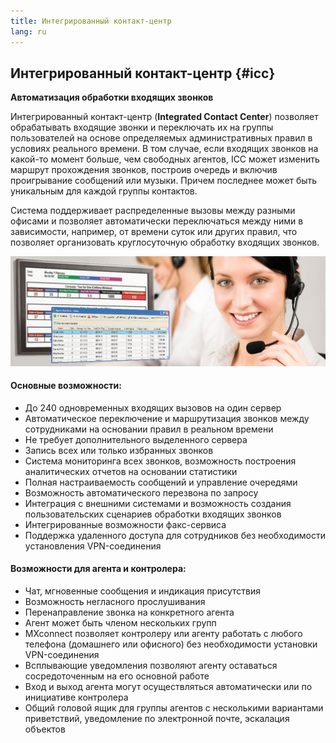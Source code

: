 ```yaml
---
title: Интегрированный контакт-центр
lang: ru
---
```

## Интегрированный контакт-центр {#icc}

**Автоматизация обработки входящих звонков**

Интегрированный контакт-центр (**Integrated Contact Center**) позволяет обрабатывать входящие звонки и переключать их на группы пользователей на основе определяемых административных правил в условиях реального времени. В том случае, если входящих звонков на какой-то момент больше, чем свободных агентов, ICC может изменить маршрут прохождения звонков, построив очередь и включив проигрывание сообщений или музыки. Причем последнее может быть уникальным для каждой группы контактов.

Система поддерживает распределенные вызовы между разными офисами и позволяет автоматически переключаться между ними в зависимости, например, от времени суток или других правил, что позволяет организовать круглосуточную обработку входящих звонков.

![](icc.jpg)

#### Основные возможности:

* До 240 одновременных входящих вызовов на один сервер
* Автоматическое переключение и маршрутизация звонков между сотрудниками на основании правил в реальном времени
* Не требует дополнительного выделенного сервера
* Запись всех или только избранных звонков
* Система мониторинга всех звонков, возможность построения аналитических отчетов на основании статистики
* Полная настраиваемость сообщений и управление очередями
* Возможность автоматического перезвона по запросу
* Интеграция с внешними системами и возможность создания пользовательских сценариев обработки входящих звонков
* Интегрированные возможности факс-сервиса
* Поддержка удаленного доступа для сотрудников без необходимости установления VPN-соединения

#### Возможности для агента и контролера:

* Чат, мгновенные сообщения и индикация присутствия
* Возможность негласного прослушивания
* Перенаправление звонка на конкретного агента
* Агент может быть членом нескольких групп
* MXconnect позволяет контролеру или агенту работать с любого телефона (домашнего или офисного) без необходимости установки VPN-соединения
* Всплывающие уведомления позволяют агенту оставаться сосредоточенным на его основной работе
* Вход и выход агента могут осуществляться автоматически или по инициативе контролера
* Общий головой ящик для группы агентов с несколькими вариантами приветствий, уведомление по электронной почте, эскалация объектов
